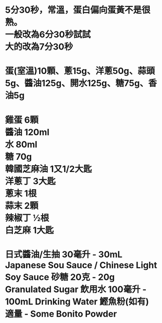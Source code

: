 5分30秒，常溫，蛋白偏向蛋黃不是很熟。  
一般改為6分30秒試試  
大的改為7分30秒  
===================================== 
蛋(室溫)10顆、蔥15g、洋蔥50g、蒜頭5g、醬油125g、開水125g、糖75g、香油5g  
===================================== 
雞蛋 6顆  
醬油 120ml  
水 80ml  
糖 70g  
韓國芝麻油 1又1/2大匙  
洋蔥丁 3大匙   
蔥末 1根  
蒜末 2顆  
辣椒丁 ½根  
白芝麻 1大匙  
===================================== 
日式醬油/生抽 30毫升 - 30mL Japanese Sou Sauce / Chinese Light Soy Sauce
砂糖                      20克 - 20g Granulated Sugar
飲用水             100毫升 - 100mL Drinking Water
鰹魚粉(如有)        適量 - Some Bonito Powder
===================================== 
